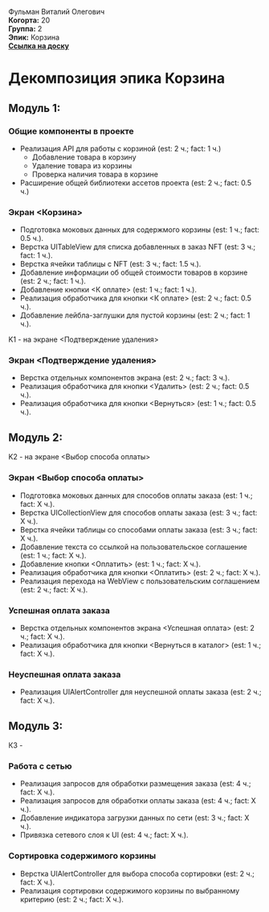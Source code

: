 Фульман Виталий Олегович\
<b>Когорта:</b> 20\
<b>Группа:</b> 2\
<b>Эпик:</b> Корзина\
<b>[Ссылка на доску](https://github.com/users/kintolayli/projects/3/views/1)</b>

# Декомпозиция эпика Корзина 

## Модуль 1: 

### Общие компоненты в проекте
- Реализация API для работы с корзиной (est: 2 ч.; fact: 1 ч.)
    - Добавление товара в корзину
    - Удаление товара из корзины
    - Проверка наличия товара в корзине
- Расширение общей библиотеки ассетов проекта (est: 2 ч.; fact: 0.5 ч.)


### Экран <Корзина>
- Подготовка моковых данных для содержмого корзины (est: 1 ч.; fact: 0.5 ч.).
- Верстка UITableView для списка добавленных в заказ NFT (est: 3 ч.; fact: 1 ч.).
- Верстка ячейки таблицы с NFT (est: 3 ч.; fact: 1.5 ч.).
- Добавление информации об общей стоимости товаров в корзине (est: 2 ч.; fact: 1 ч.).
- Добавление кнопки <К оплате> (est: 1 ч.; fact: 1 ч.).
- Реализация обработчика для кнопки <К оплате> (est: 2 ч.; fact: 0.5 ч.).
- Добавление лейбла-заглушки для пустой корзины (est: 2 ч.; fact: 1 ч.).

K1 - на экране <Подтверждение удаления>
### Экран <Подтверждение удаления>
- Верстка отдельных компонентов экрана (est: 2 ч.; fact: 3 ч.).
- Реализация обработчика для кнопки <Удалить> (est: 2 ч.; fact: 0.5 ч.).
- Реализация обработчика для кнопки <Вернуться> (est: 1 ч.; fact: 0.5 ч.).

## Модуль 2: 

K2 - на экране <Выбор способа оплаты>
### Экран <Выбор способа оплаты>
- Подготовка моковых данных для способов оплаты заказа (est: 1 ч.; fact: X ч.).
- Верстка UICollectionView для способов оплаты заказа (est: 3 ч.; fact: X ч.).
- Верстка ячейки таблицы со способами оплаты заказа (est: 3 ч.; fact: X ч.).
- Добавление текста со ссылкой на пользовательское соглашение (est: 1 ч.; fact: X ч.).
- Добавление кнопки <Оплатить> (est: 1 ч.; fact: X ч.).
- Реализация обработчика для кнопки <Оплатить> (est: 2 ч.; fact: X ч.).
- Реализация перехода на WebView с пользовательским соглашением (est: 2 ч.; fact: X ч.).

### Успешная оплата заказа
- Верстка отдельных компонентов экрана <Успешная оплата> (est: 2 ч.; fact: X ч.).
- Реализация обработчика для кнопки <Вернуться в каталог> (est: 1 ч.; fact: X ч.).

### Неуспешная оплата заказа
- Реализация UIAlertController для неуспешной оплаты заказа (est: 2 ч.; fact: X ч.).

## Модуль 3: 
К3 - 
### Работа с сетью 
- Реализация запросов для обработки размещения заказа (est: 4 ч.; fact: X ч.).
- Реализация запросов для обработки оплаты заказа (est: 4 ч.; fact: X ч.).
- Добавление индикатора загрузки данных по сети (est: 3 ч.; fact: X ч.).
- Привязка сетевого слоя к UI (est: 4 ч.; fact: X ч.).

### Сортировка содержимого корзины
- Верстка UIAlertController для выбора способа сортировки (est: 2 ч.; fact: X ч.).
- Реализация сортировки содержимого корзины по выбранному критерию (est: 2 ч.; fact: X ч.).

